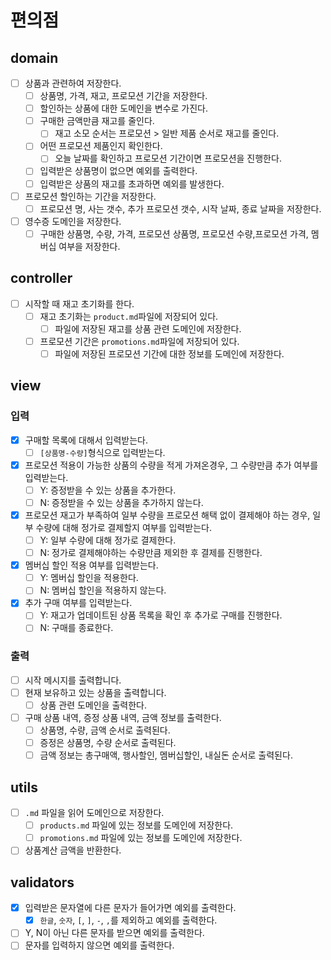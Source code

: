 # 편의점

## domain

- [ ] 상품과 관련하여 저장한다.
    - [ ] 상품명, 가격, 재고, 프로모션 기간을 저장한다.
    - [ ] 할인하는 상품에 대한 도메인을 변수로 가진다.
    - [ ] 구매한 금액만큼 재고를 줄인다.
        - [ ] 재고 소모 순서는 프로모션 > 일반 제품 순서로 재고를 줄인다.
    - [ ] 어떤 프로모션 제품인지 확인한다.
        - [ ] 오늘 날짜를 확인하고 프로모션 기간이면 프로모션을 진행한다.
    - [ ] 입력받은 상품명이 없으면 예외를 출력한다.
    - [ ] 입력받은 상품의 재고를 초과하면 예외를 발생한다.
- [ ] 프로모션 할인하는 기간을 저장한다.
    - [ ] 프로모션 명, 사는 갯수, 추가 프로모션 갯수, 시작 날짜, 종료 날짜을 저장한다.
- [ ] 영수증 도메인을 저장한다.
    - [ ] 구매한 상품명, 수량, 가격, 프로모션 상품명, 프로모션 수량,프로모션 가격, 멤버십 여부을 저장한다.

## controller

- [ ] 시작할 때 재고 초기화를 한다.
    - [ ] 재고 초기화는 `product.md`파일에 저장되어 있다.
        - [ ] 파일에 저장된 재고를 상품 관련 도메인에 저장한다.
    - [ ] 프로모션 기간은 `promotions.md`파일에 저장되어 있다.
        - [ ] 파일에 저장된 프로모션 기간에 대한 정보를 도메인에 저장한다.

## view

### 입력

- [x] 구매할 목록에 대해서 입력받는다.
    - [ ] `[상품명-수량]`형식으로 입력받는다.
- [x] 프로모션 적용이 가능한 상품의 수량을 적게 가져온경우, 그 수량만큼 추가 여부를 입력받는다.
    - [ ] Y: 증정받을 수 있는 상품을 추가한다.
    - [ ] N: 증정받을 수 있는 상품을 추가하지 않는다.
- [x] 프로모션 재고가 부족하여 일부 수량을 프로모션 해택 없이 결제해야 하는 경우, 일부 수량에 대해 정가로 결제할지 여부를 입력받는다.
    - [ ] Y: 일부 수량에 대해 정가로 결제한다.
    - [ ] N: 정가로 결제해야하는 수량만큼 제외한 후 결제를 진행한다.
- [x] 멤버십 할인 적용 여부를 입력받는다.
    - [ ] Y: 멤버십 할인을 적용한다.
    - [ ] N: 멤버십 할인을 적용하지 않는다.
- [x] 추가 구매 여부를 입력받는다.
    - [ ] Y: 재고가 업데이트된 상품 목록을 확인 후 추가로 구매를 진행한다.
    - [ ] N: 구매를 종료한다.

### 출력

- [ ] 시작 메시지를 출력합니다.
- [ ] 현재 보유하고 있는 상품을 출력합니다.
    - [ ] 상품 관련 도메인을 출력한다.
- [ ] 구매 상품 내역, 증정 상품 내역, 금액 정보를 출력한다.
    - [ ] 상품명, 수량, 금액 순서로 출력된다.
    - [ ] 증정은 상품명, 수량 순서로 출력된다.
    - [ ] 금액 정보는 총구매액, 행사할인, 멤버십할인, 내실돈 순서로 출력된다.

## utils

- [ ] `.md` 파일을 읽어 도메인으로 저장한다.
    - [ ] `products.md` 파일에 있는 정보를 도메인에 저장한다.
    - [ ] `promotions.md` 파일에 있는 정보를 도메인에 저장한다.
- [ ] 상품계산 금액을 반환한다.

## validators

- [x] 입력받은 문자열에 다른 문자가 들어가면 예외를 출력한다.
    - [x] `한글`, `숫자`, `[`, `]`, `-`, `,`를 제외하고 예외를 출력한다.
- [ ] Y, N이 아닌 다른 문자를 받으면 예외를 출력한다.
- [ ] 문자를 입력하지 않으면 예외를 출력한다.
